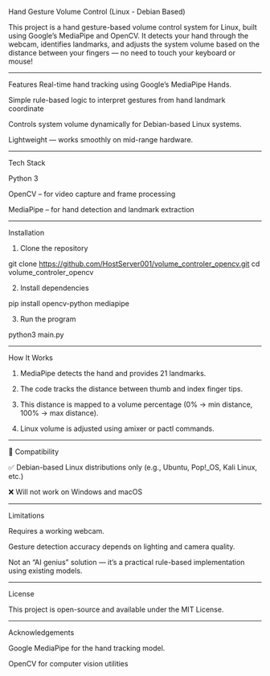 Hand Gesture Volume Control (Linux - Debian Based)

This project is a hand gesture-based volume control system for Linux, built using Google’s MediaPipe and OpenCV. It detects your hand through the webcam, identifies landmarks, and adjusts the system volume based on the distance between your fingers — no need to touch your keyboard or mouse!


---

Features
Real-time hand tracking using Google’s MediaPipe Hands.

Simple rule-based logic to interpret gestures from hand landmark coordinate
 
Controls system volume dynamically for Debian-based Linux systems.

Lightweight — works smoothly on mid-range hardware.



---

Tech Stack

Python 3

OpenCV – for video capture and frame processing

MediaPipe – for hand detection and landmark extraction

---

Installation

1. Clone the repository

git clone https://github.com/HostServer001/volume_controler_opencv.git
cd volume_controler_opencv

2. Install dependencies

pip install opencv-python mediapipe

3. Run the program

python3 main.py


---

How It Works

1. MediaPipe detects the hand and provides 21 landmarks.


2. The code tracks the distance between thumb and index finger tips.


3. This distance is mapped to a volume percentage (0% → min distance, 100% → max distance).


4. Linux volume is adjusted using amixer or pactl commands.




---

🐧 Compatibility

✅ Debian-based Linux distributions only (e.g., Ubuntu, Pop!_OS, Kali Linux, etc.)

❌  Will not work on Windows and macOS



---

Limitations

Requires a working webcam.

Gesture detection accuracy depends on lighting and camera quality.

Not an “AI genius” solution — it’s a practical rule-based implementation using existing models.



--- 


License

This project is open-source and available under the MIT License.


---


Acknowledgements

Google MediaPipe for the hand tracking model.

OpenCV for computer vision utilities